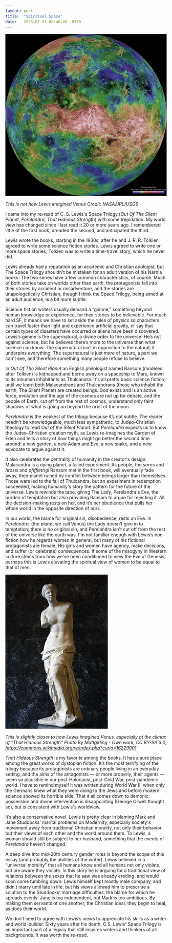 ```yaml
---
layout: post
title:  "Spiritual Space"
date:   2023-07-01 08:46:49 -0700
---
```


![venus](/assets/images/PIA00158~small.jpg)

*This is not how Lewis imagined Venus  Credit: NASA/JPL/USGS*

I came into my re-read of C. S. Lewis's Space Trilogy (*Out Of The Silent Planet*, *Perelandra*, *That Hideous Strength*) with some trepidation. My world view has changed since I last read it 20 or more years ago. I remembered little of the first book, dreaded the second, and anticipated the third.

Lewis wrote the books, starting in the 1930s, after he and J. R. R. Tolkien agreed to write some science fiction stories. Lewis agreed to write one or more space stories; Tolkien was to write a time-travel story, which he never did. 

Lewis already had a reputation as an academic and Christian apologist, but The Space Trilogy shouldn't be mistaken for an adult version of his Narnia books. The two series have a few common characteristics, of course. Much of both stories take on worlds other than earth, the protagonists fall into their stories by accident or misadventure, and the stories are unapologetically Christian, though I think the Space Trilogy, being aimed at an adult audience, is a bit more subtle.

Science fiction writers usually demand a “gimme,” something beyond human knowledge or experience, for their stories to be believable. For much hard SF, it means we have to set aside the rules of physics so characters can travel faster than light and experience artificial gravity, or say that certain types of disasters have occurred or aliens have been discovered. Lewis’s gimme is the supernatural, a divine order to the universe. He’s not against science, but he believes there’s more to the universe than what science can know. The supernatural isn’t in opposition to the natural; it underpins everything. The supernatural is just *more* of nature, a part we can't see, and therefore something many people refuse to believe. 

In *Out Of The Silent Planet* an English philologist named Ransom (modeled after Tolkien) is kidnapped and borne away on a spaceship to Mars, known to its inhuman inhabitants as Thulcandra. It's all pretty basic science fiction, until we learn both Malacandrans and Thulcandrans (those who inhabit the earth, The Silent Planet) are created beings. God exists and is an active force, evolution and the age of the cosmos are not up for debate, and the people of Earth, cut off from the rest of cosmos, understand only faint shadows of what is going on beyond the orbit of the moon. 

*Perelandra* is the weakest of the trilogy because it’s not subtle. The reader needn't be knowledgeable, much less sympathetic, to Judeo-Christian theology to read *Out of the Silent Planet*. But *Perelandra* expects us to know the Judeo-Christian creation myth, as Lewis re-imagines the Garden of Eden and tells a story of how things might go better the second time around: a new garden, a new Adam and Eve, a new snake, and a new advocate to argue against it.  

It also celebrates the centrality of humanity in the creator's design. Malacandra is a dying planet, a failed experiment. Its people, the _sorns_ and _hrossi_ and _pfiffletrigi_ Ransom met in the first book, will eventually fade away, their planet ruined by conflict between beings larger than themselves. Those wars led to the fall of Thulcandra, but an experiment in redemption succeeded, making humanity's story the pattern for the future of the universe. Lewis rewinds the tape, giving The Lady, Perelandra's Eve, the burden of temptation but also providing Ransom to argue for rejecting it. All the decision-making rests on her, and it’s her obedience that pulls her whole world in the opposite direction of ours.

In our world, the blame for original sin, disobedience, rests on Eve. In *Perelandra,* (the planet we call Venus) the Lady doesn't give in to temptation; there is no original sin, and Perelandra isn't cut off from the rest of the universe like the earth was. I'm not familiar enough with Lewis’s non-fiction how he regards women in general, but many of his fictional protagonists are female. His girls and women have agency, make decisions, and suffer (or celebrate) consequences. If some of the misogyny in Western culture stems from how we’ve been conditioned to view the Eve of Genesis, perhaps this is Lewis elevating the spiritual view of women to be equal to that of men.

![venus-di-milo](assets/images/320px-MG-Paris-Aphrodite_of_Milos.jpg)

*This is slightly closer to how Lewis imagined Venus, especially at the climax of "That Hideous Strength"*  *Photo By Mattgirling - Own work, CC BY-SA 3.0, https://commons.wikimedia.org/w/index.php?curid=16229901*

*That Hideous Strength* is my favorite among the books. It has a sure place among the great works of dystopian fiction. It’s the most terrifying of the trilogy because its protagonists are ordinary people living in an everyday setting, and the aims of the antagonists — or more properly, their agents — seem so plausible in our post-Holocaust, post-Cold War, post-pandemic world. I have to remind myself it was written during World War II, when only the Germans knew what they were doing to the Jews and before modern science showed its horrible side. That it all comes down to demonic possession and divine intervention is disappointing (George Orwell thought so), but is consistent with Lewis's worldview.

It’s also a conservative novel. Lewis is pretty clear in blaming Mark and Jane Studdocks' marital problems on Modernity, especially society's movement away from traditional Christian morality, not only their behavior but their views of each other and the world around them. To Lewis, a woman should still be subject to her husband, something that the events of *Perelandra* haven’t changed. 

A deep dive into mid-20th century gender roles is beyond the scope of this essay (and probably the abilities of the writer). Lewis believed in a “universal morality” that all humans know and all humans not only violate, but are aware they violate. In this story he is arguing for a traditional view of relations between the sexes that he saw was already eroding, and would soon come tumbling down. Lewis himself kept mostly male company, and didn’t marry until late in life, but his views allowed him to prescribe a solution to the Studdocks’ marriage difficulties, the blame for which he spreads evenly: Jane is too independent, but Mark is too ambitious. By making them servants of one another, the Christian ideal, they begin to heal, as does their world.

We don’t need to agree with Lewis’s views to appreciate his skills as a writer and world-builder. Sixty years after his death, C.S. Lewis' Space Trilogy is an important part of a legacy that still inspires writers and thinkers of all backgrounds. It was worth the re-read. 
 